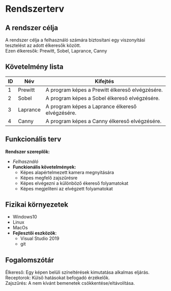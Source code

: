 <h1>Rendszerterv</h1>

<h2>A rendszer célja</h2>
<p>
A rendszer célja a felhasználó számára biztosítani egy viszonyítási tesztelést az adott élkeresők között.</br>
Ezen élkeresők: Prewitt, Sobel, Laprance, Canny</br>
</p>

 
<h2>Követelmény lista</h2>

| ID | Név | Kifejtés |
|---|---|---|
|1|Prewitt|A program képes a Prewitt élkereső elvégzésére.|
|2|Sobel|A program képes a Sobel élkereső elvégzésére.|
|3|Laprance|A program képes a Laprance élkereső elvégzésére.|
|4|Canny|A program képes a Canny élkereső elvégzésére.|
</p>

<h2>Funkcionális terv</h2>

**Rendszer szereplők:**
- *Felhasználó*
 - **Funckionális követelmények:**
	 - Képes alapértelmezett kamera megnyitására
	 - Képes megfelő zajszűrésre
	 - Képes elvégezni a különböző ékereső folyamatokat
	 - Képes megjelíteni az elvégzett folyamatokat


<h2>Fizikai környezetek</h2>

 - Windows10
 - Linux
 - MacOs
 - **Fejlesztői eszközök**:
	 - Visual Studio 2019
	 - git
	 

<h2>Fogalomszótár</h2>
   <p>Élkereső: Egy képen belüli színeltérések kimutatása alkalmas eljárás.<br>
   Receptorok: Külső hatásokat befogadó érzékelők.<br>
   Zajszűrés: A nem kívánt bemenetek csökkentése/eltávolítása.</p>
